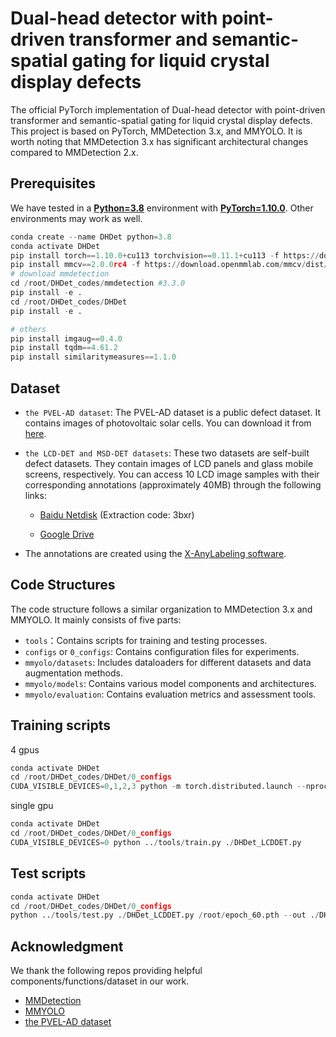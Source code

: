 # Dual-head detector with point-driven transformer and semantic-spatial gating for liquid crystal display defects

The official PyTorch implementation of Dual-head detector with point-driven transformer and semantic-spatial gating for liquid crystal display defects. This project is based on PyTorch, MMDetection 3.x, and MMYOLO. It is worth noting that MMDetection 3.x has significant architectural changes compared to MMDetection 2.x.

## Prerequisites

We have tested in a [**Python=3.8**](https://www.python.org/) environment with [**PyTorch=1.10.0**](https://pytorch.org/get-started/previous-versions/). Other environments may work as well. 

```python
conda create --name DHDet python=3.8
conda activate DHDet
pip install torch==1.10.0+cu113 torchvision==0.11.1+cu113 -f https://download.pytorch.org/whl/torch_stable.html
pip install mmcv==2.0.0rc4 -f https://download.openmmlab.com/mmcv/dist/cu113/torch1.10.0/index.html
# download mmdetection
cd /root/DHDet_codes/mmdetection #3.3.0
pip install -e . 
cd /root/DHDet_codes/DHDet
pip install -e .

# others
pip install imgaug==0.4.0
pip install tqdm==4.61.2
pip install similaritymeasures==1.1.0
```

## Dataset

 - `the PVEL-AD dataset`: The PVEL-AD dataset is a public defect dataset. It contains images of photovoltaic solar cells. You can download it from [here](https://github.com/binyisu/PVEL-AD). 

 - `the LCD-DET and MSD-DET datasets`: These two datasets are self-built defect datasets. They contain images of LCD panels and glass mobile screens, respectively. You can access 10 LCD image samples with their corresponding annotations (approximately 40MB) through the following links:

   - [Baidu Netdisk](https://pan.baidu.com/s/1LdOR9JCB8CCb_IoD8cA8hA?pwd=3bxr) (Extraction code: 3bxr)

   - [Google Drive](https://drive.google.com/file/d/1LaOrHZeql5Q59daweJzGHs5xyDoYFMJr/view?usp=drive_link)

 - The annotations are created using the [X-AnyLabeling software](https://github.com/CVHub520/X-AnyLabeling). 

## Code Structures

The code structure follows a similar organization to MMDetection 3.x and MMYOLO. It mainly consists of five parts:

 - `tools`：Contains scripts for training and testing processes.
 - `configs` or `0_configs`: Contains configuration files for experiments.
 - `mmyolo/datasets`: Includes dataloaders for different datasets and data augmentation methods.
 - `mmyolo/models`: Contains various model components and architectures.
 - `mmyolo/evaluation`: Contains evaluation metrics and assessment tools.

## Training scripts

4 gpus

```python
conda activate DHDet
cd /root/DHDet_codes/DHDet/0_configs
CUDA_VISIBLE_DEVICES=0,1,2,3 python -m torch.distributed.launch --nproc_per_node=4 ../tools/train.py ./DHDet_LCDDET.py --launcher pytorch
```

single gpu

```python
conda activate DHDet
cd /root/DHDet_codes/DHDet/0_configs
CUDA_VISIBLE_DEVICES=0 python ../tools/train.py ./DHDet_LCDDET.py
```

## Test scripts

```python
conda activate DHDet
cd /root/DHDet_codes/DHDet/0_configs
python ../tools/test.py ./DHDet_LCDDET.py /root/epoch_60.pth --out ./DHDet_LCDDET_epoch_60_test.pkl
```

## Acknowledgment

We thank the following repos providing helpful components/functions/dataset in our work.

- [MMDetection](https://github.com/open-mmlab/mmdetection)
- [MMYOLO](https://github.com/open-mmlab/mmyolo)
- [the PVEL-AD dataset](https://github.com/binyisu/PVEL-AD)

